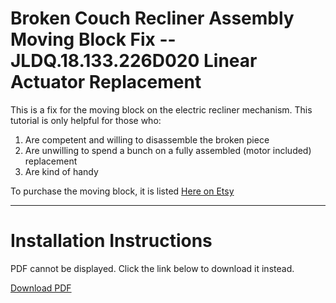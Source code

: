 # Broken Couch Recliner Assembly Moving Block Fix -- JLDQ.18.133.226D020 Linear Actuator Replacement

This is a fix for the moving block on the electric recliner mechanism. This tutorial is only helpful for those who:

1. Are competent and willing to disassemble the broken piece
2. Are unwilling to spend a bunch on a fully assembled (motor included) replacement
3. Are kind of handy

To purchase the moving block, it is listed [Here on Etsy](https://barlowfabrication.etsy.com/listing/4365037315)

---

# Installation Instructions

<object width="500" height="700" type="application/pdf" data="https://thomasjbarlow.com/pdf/JLDQ.18.133.226D020.pdf">
    <p>PDF cannot be displayed. Click the link below to download it instead.</p>
    <p><a href="https://thomasjbarlow.com/pdf/JLDQ.18.133.226D020.pdf">Download PDF</a></p>
</object>
